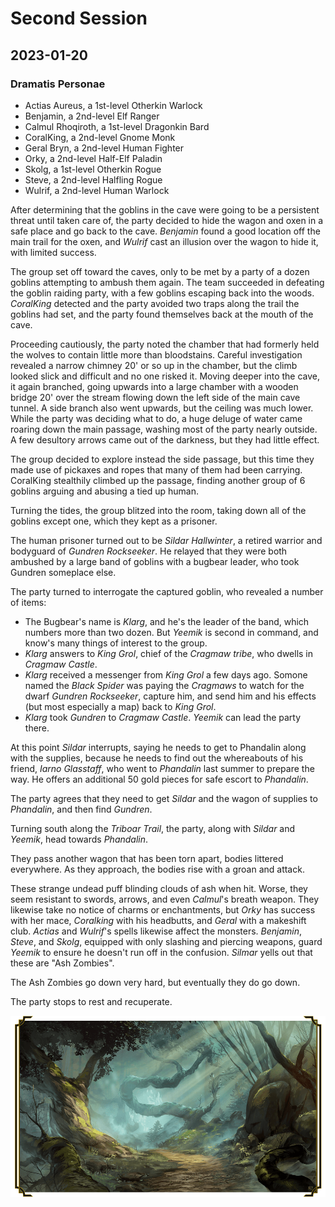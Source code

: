 # Second Session

## 2023-01-20

### Dramatis Personae

- Actias Aureus, a 1st-level Otherkin Warlock
- Benjamin, a 2nd-level Elf Ranger
- Calmul Rhoqiroth, a 1st-level Dragonkin Bard
- CoralKing, a 2nd-level Gnome Monk
- Geral Bryn, a 2nd-level Human Fighter
- Orky, a 2nd-level Half-Elf Paladin
- Skolg, a 1st-level Otherkin Rogue
- Steve, a 2nd-level Halfling Rogue
- Wulrif, a 2nd-level Human Warlock

After determining that the goblins in the cave were going to be a persistent threat until taken care of,
the party decided to hide the wagon and oxen in a safe place and go back to the cave. *Benjamin* found
a good location off the main trail for the oxen, and *Wulrif* cast an illusion over the wagon to hide it,
with limited success.

The group set off toward the caves, only to be met by a party of a dozen goblins attempting to ambush them again.
The team succeeded in defeating the goblin raiding party, with a few goblins escaping back into the woods.
*CoralKing* detected and the party avoided two traps along the trail the goblins had set, and the party found themselves
back at the mouth of the cave.

Proceeding cautiously, the party noted the chamber that had formerly held the wolves to contain little more than bloodstains.
Careful investigation revealed a narrow chimney 20' or so up in the chamber, but the climb looked slick and difficult and
no one risked it. Moving deeper into the cave, it again branched, going upwards into a large chamber with a wooden bridge 20'
over the stream flowing down the left side of the main cave tunnel. A side branch also went upwards, but the ceiling was much
lower. While the party was deciding what to do, a huge deluge of water came roaring down the main passage, washing most of the party
nearly outside. A few desultory arrows came out of the darkness, but they had little effect.

The group decided to explore instead the side passage, but this time they made use of pickaxes and ropes that many of them had been
carrying. CoralKing stealthily climbed up the passage, finding another group of 6 goblins arguing and abusing a tied up human.

Turning the tides, the group blitzed into the room, taking down all of the goblins except one, which they kept as a prisoner.

The human prisoner turned out to be *Sildar Hallwinter*, a retired warrior and bodyguard of *Gundren Rockseeker*. He relayed that they
were both ambushed by a large band of goblins with a bugbear leader, who took Gundren someplace else.

The party turned to interrogate the captured goblin, who revealed a number of items:

- The Bugbear's name is *Klarg*, and he's the leader of the band, which numbers more than two dozen. But *Yeemik* is second in command, and know's many things of interest to the group.
- *Klarg* answers to *King Grol*, chief of the *Cragmaw tribe*, who dwells in *Cragmaw Castle*.
- *Klarg* received a messenger from *King Grol* a few days ago. Somone named the *Black Spider* was paying the *Cragmaws* to watch for the dwarf
*Gundren Rockseeker*, capture him, and send him and his effects (but most especially a map) back to *King Grol*.
- *Klarg* took *Gundren* to *Cragmaw Castle*. *Yeemik* can lead the party there.

At this point *Sildar* interrupts, saying he needs to get to Phandalin along with the supplies, because he needs to find out the whereabouts of
his friend, *Iarno Glasstaff*, who went to *Phandalin* last summer to prepare the way. He offers an additional 50 gold pieces for safe escort to *Phandalin*.

The party agrees that they need to get *Sildar* and the wagon of supplies to *Phandalin*, and then find *Gundren*.

Turning south along the *Triboar Trail*, the party, along with *Sildar* and *Yeemik*, head towards *Phandalin*.

They pass another wagon that has been torn apart, bodies littered everywhere. As they approach, the bodies rise with a groan and attack.

These strange undead puff blinding clouds of ash when hit. Worse, they seem resistant to swords, arrows, and even *Calmul*'s breath weapon.
They likewise take no notice of charms or enchantments, but *Orky* has success with her mace, *Coralking* with his headbutts, and *Geral* with a
makeshift club. *Actias* and *Wulrif*'s spells likewise affect the monsters. *Benjamin*, *Steve*, and *Skolg*,
equipped with only slashing and piercing weapons, guard *Yeemik* to ensure he doesn't run off in the confusion.
*Silmar* yells out that these are "Ash Zombies".

The Ash Zombies go down very hard, but eventually they do go down.

The party stops to rest and recuperate.

![Triboar trail](images/triboar-trail.png)
